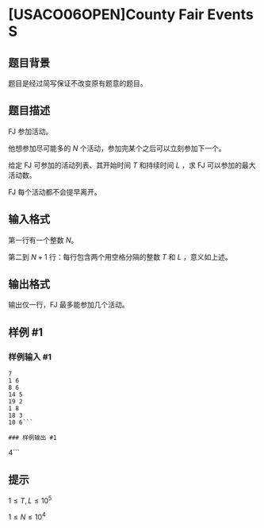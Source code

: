 # [USACO06OPEN]County Fair Events S

## 题目背景

题目是经过简写保证不改变原有题意的题目。

## 题目描述

FJ 参加活动。 

他想参加尽可能多的 $N$ 个活动，参加完某个之后可以立刻参加下一个。 

给定 FJ 可参加的活动列表、其开始时间 $T$ 和持续时间 $L$ ，求 FJ 可以参加的最大活动数。 

FJ 每个活动都不会提早离开。

## 输入格式

第一行有一个整数 $N$。

第二到 $N+1$ 行：每行包含两个用空格分隔的整数 $T$ 和 $L$ ，意义如上述。

## 输出格式

输出仅一行，FJ 最多能参加几个活动。

## 样例 #1

### 样例输入 #1
```
7
1 6
8 6
14 5
19 2
1 8
18 3
10 6```

### 样例输出 #1

```
4```

## 提示

$1\le T,L\le 10^5$

$1\le N\le 10^4$
